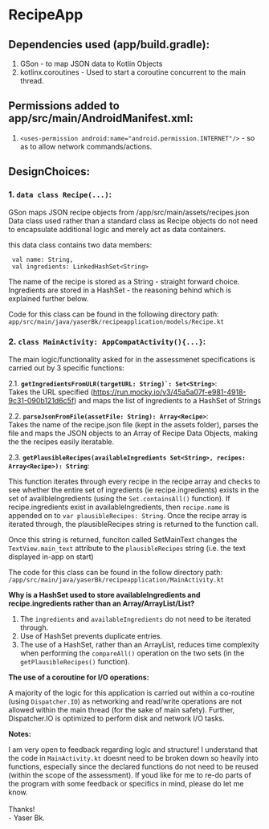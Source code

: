 # RecipeApp

## Dependencies used (app/build.gradle): 

1. GSon - to map JSON data to Kotlin Objects 
2. kotlinx.coroutines - Used to start a coroutine concurrent to the main thread. 

## Permissions added to app/src/main/AndroidManifest.xml:

1. ```<uses-permission android:name="android.permission.INTERNET"/>``` - so as to allow network commands/actions. 

## DesignChoices:

### 1. ```data class Recipe(...)```: 

GSon maps JSON recipe objects from /app/src/main/assets/recipes.json 
Data class used rather than a standard class as Recipe objects do not need to encapsulate additional logic
and merely act as data containers.

this data class contains two data members:
```
 val name: String,
 val ingredients: LinkedHashSet<String>
```

The name of the recipe is stored as a String - straight forward choice.
<br />
Ingredients are stored in a HashSet - the reasoning behind which is explained further below.

Code for this class can be found in the following directory path:
```app/src/main/java/yaserBk/recipeapplication/models/Recipe.kt```

### 2. ```class MainActivity: AppCompatActivity(){...}```:

The main logic/functionality asked for in the assessmenet specifications is carried out by 3 specific functions: 

2.1. __```getIngredientsFromULR(targetURL: String)`: Set<String>```__:
<br />
Takes the URL specified (https://run.mocky.io/v3/45a5a07f-e981-4918-9c31-090b121d6c5f) and maps the list of ingredients
to a HashSet of Strings
  
2.2. __```parseJsonFromFile(assetFile: String): Array<Recipe>```__: 
<br />
Takes the name of the recipe.json file (kept in the assets folder), parses the file and maps the JSON objects to an Array of Recipe Data Objects, making the the recipes 
easily iteratable. 

2.3. __```getPlausibleRecipes(availableIngredients Set<String>, recipes: Array<Recipe>): String```__: 
<br />

This function iterates through every  recipe in the recipe array and checks to see whether the entire set of ingredients (ie recipe.ingredients) exists in the set of availbleIngredients 
(using the ```Set.containsAll()``` function). 
If recipe.ingredients exist in availableIngredients, then ```recipe.name``` is appended on to ```var plausibleRecipes: String```. Once the recipe array is iterated through, the plausibleRecipes string is returned to the function call. 

Once this string is returned, funciton called SetMainText changes the ```TextView.main_text``` attribute to the ```plausibleRecipes``` string (i.e. the text displayed in-app on start)

The code for this class can be found in the follow directory path:
```/app/src/main/java/yaserBk/recipeapplication/MainActivity.kt```


__Why is a HashSet used to store availableIngredients and recipe.ingredients rather than an Array/ArrayList/List?__ 
1. The ```ingredients``` and ```availableIngredients``` do not need to be iterated through. 
2. Use of HashSet prevents duplicate entries.
3. The use of a HashSet, rather than an ArrayList, reduces time complexity when performing the ```compareAll()``` operation on the two sets (in the ```getPlausibleRecipes()``` function).


__The use of a coroutine for I/O operations:__

A majority of the logic for this application is carried out within a co-routine (using ```Dispatcher.IO```) as networking and read/write operations are not allowed within the main thread (for the sake of main safety).
Further, Dispatcher.IO is optimized to perform disk and network I/O tasks. 
 

__Notes:__

I am very open to feedback regarding logic and structure! I understand that the code in ```MainActivity.kt``` doesnt need to be broken down so heavily into functions, especially since the declared functions do not need to be reused (within the scope of the assessment). If youd like for me to re-do parts of the program with some feedback or specifics in mind, please do let me know. 
<br />
<br />
Thanks! 
<br />
\- Yaser Bk.
